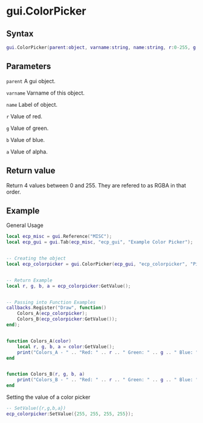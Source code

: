 # gui.ColorPicker

## Syntax
```lua
gui.ColorPicker(parent:object, varname:string, name:string, r:0-255, g:0-255, b:0-255, a:0-255)
```

## Parameters
```parent``` A gui object.

```varname``` Varname of this object.

```name``` Label of object.

```r``` Value of red.

```g``` Value of green.

```b``` Value of blue.

```a``` Value of alpha.

## Return value
Return 4 values between 0 and 255. They are refered to as RGBA in that order.

## Example

General Usage
```lua
local ecp_misc = gui.Reference("MISC");
local ecp_gui = gui.Tab(ecp_misc, "ecp_gui", "Example Color Picker");


-- Creating the object
local ecp_colorpicker = gui.ColorPicker(ecp_gui, "ecp_colorpicker", "Pick your color!", 255, 0, 0, 255);


-- Return Example
local r, g, b, a = ecp_colorpicker:GetValue();


-- Passing into Function Examples
callbacks.Register("Draw", function()
    Colors_A(ecp_colorpicker);
    Colors_B(ecp_colorpicker:GetValue());
end);


function Colors_A(color)
    local r, g, b, a = color:GetValue();
    print("Colors_A - " .. "Red: " .. r .. " Green: " .. g .. " Blue: " .. b .. " Alpha: " .. a);
end


function Colors_B(r, g, b, a)
    print("Colors_B - " .. "Red: " .. r .. " Green: " .. g .. " Blue: " .. b .. " Alpha: " .. a);
end
```

Setting the value of a color picker
```lua
-- SetValue({r,g,b,a})
ecp_colorpicker:SetValue({255, 255, 255, 255});
```